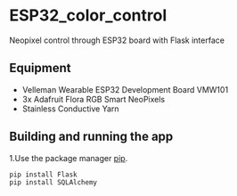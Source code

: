 # ESP32_color_control
Neopixel control through ESP32 board with Flask interface

## Equipment
* Velleman Wearable ESP32 Development Board VMW101
* 3x Adafruit Flora RGB Smart NeoPixels
* Stainless Conductive Yarn

## Building and running the app

1.Use the package manager [pip](https://pip.pypa.io/en/stable/). 
```sh
pip install Flask
pip install SQLAlchemy
```
